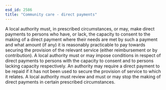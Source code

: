 ```yaml
---
esd_id: 2586
title: "Community care - direct payments"
---
```


A local authority must, in prescribed circumstances, or may, make direct payments to persons who have, or lack, the capacity to consent to the making of a direct payment where their needs are met by such a payment and what amount (if any) it is reasonably practicable to pay towards securing the provision of the relevant service (either reimbursement or by contribution).  A local authority must or may impose conditions in respect of direct payments to persons with the capacity to consent and to persons lacking capacity respectively.  An authority may require a direct payment to be repaid if it has not been used to secure the provision of service to which it relates.  A local authority must review and must or may stop the making of direct payments in certain prescribed circumstances.

